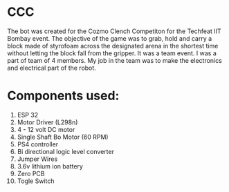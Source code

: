 # CCC
The bot was created for the Cozmo Clench Competiton for the Techfeat IIT Bombay event. The objective of the game was to grab, hold and carry a block made of styrofoam across the designated arena in the shortest time without letting the block fall from the gripper. 
It was a team event. I was a part of team of 4 members. My job in the team was to make the electronics and electrical part of the robot. 

# Components used: 
1. ESP 32
2. Motor Driver (L298n)
3. 4 - 12 volt DC motor
4. Single Shaft Bo Motor (60 RPM) 
5. PS4 controller
6. Bi directional logic level converter
7. Jumper Wires
8. 3.6v lithium ion battery
9. Zero PCB
10. Togle Switch
    
